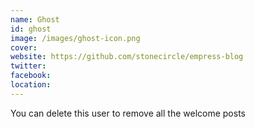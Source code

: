 ```yaml
---
name: Ghost
id: ghost
image: /images/ghost-icon.png
cover:
website: https://github.com/stonecircle/empress-blog
twitter:
facebook:
location:
---
```

You can delete this user to remove all the welcome posts
